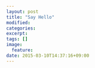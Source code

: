 ```yaml
---
layout: post
title: "Say Hello"
modified:
categories: 
excerpt:
tags: []
image:
  feature:
date: 2015-03-10T14:37:16+09:00
---
```


